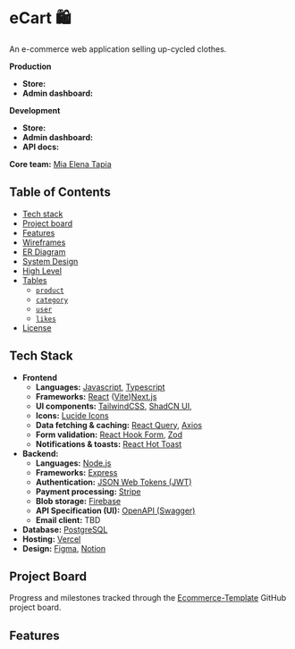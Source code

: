 # eCart 🛍️

An e-commerce web application selling up-cycled clothes. 

**Production**

- **Store:** 
- **Admin dashboard:** 

**Development**

- **Store:** 
- **Admin dashboard:** 
- **API docs:**

**Core team:** [Mia Elena Tapia](https://www.linkedin.com/in/miaelena/)

## Table of Contents <!-- omit in toc -->

- [Tech stack](#tech-stack)
- [Project board](#project-board)
- [Features](#features)
- [Wireframes](#wireframes)
- [ER Diagram](#er-diagram)
- [System Design](#system-design)
- [High Level](#high-level)
- [Tables](#tables)
  - [`product`](#product)
  - [`category`](#category)
  - [`user`](#user)
  - [`likes`](#likes)
- [License](#license)

  
## Tech Stack

- **Frontend**
  - **Languages:** [Javascript](https://developer.mozilla.org/en-US/docs/Web/JavaScript), [Typescript](https://www.typescriptlang.org/) 
  - **Frameworks:** [React](https://react.dev/) ([Vite](https://vitejs.dev/))[Next.js](https://nextjs.org/)
  - **UI components:** [TailwindCSS](https://tailwindcss.com/), [ShadCN UI](https://ui.shadcn.com/), 
  - **Icons:** [Lucide Icons](https://lucide.dev/icons/)
  - **Data fetching & caching:** [React Query](https://tanstack.com/query/latest/docs/framework/react/overview), [Axios](https://axios-http.com/docs/intro)
  - **Form validation:** [React Hook Form](https://react-hook-form.com/), [Zod](https://zod.dev/)
  - **Notifications & toasts:** [React Hot Toast](https://react-hot-toast.com/)
- **Backend:**
  - **Languages:** [Node.js](https://go.dev/)
  - **Frameworks:** [Express](https://expressjs.com/)
  - **Authentication:** [JSON Web Tokens (JWT)](https://jwt.io/)
  - **Payment processing:** [Stripe](https://stripe.com/)
  - **Blob storage:** [Firebase](https://firebase.google.com/)
  - **API Specification (UI):** [OpenAPI (Swagger)](https://github.com/swaggo/swag?tab=readme-ov-file)
  - **Email client:** TBD
- **Database:** [PostgreSQL](https://www.postgresql.org/)
- **Hosting:** [Vercel](https://vercel.com/docs)
- **Design:** [Figma](https://figma.com/), [Notion](https://www.notion.com/)

## Project Board

Progress and milestones tracked through the [Ecommerce-Template](https://github.com/users/miaskyelena/projects/2) GitHub project board.

## Features




  
 
 
